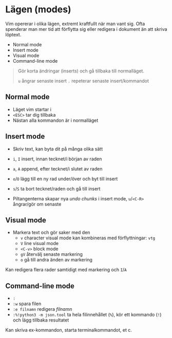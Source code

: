 # Lägen (modes)

Vim opererar i olika lägen, extremt kraftfullt när man vant sig. Ofta spenderar
man mer tid att förflytta sig eller redigera i dokument än att skriva löptext.

- Normal mode
- Insert mode
- Visual mode
- Command-line mode

> Gör korta ändringar (inserts) och gå tillbaka till normalläget.
>
> `u` ångrar senaste insert
> `.` repeterar senaste insert/kommandot

## Normal mode

- Läget vim startar i
- `<ESC>` tar dig tillbaka
- Nästan alla kommandon är i normalläget

## Insert mode

- Skriv text, kan byta dit på många olika sätt

- `i`, `I`     insert, innan tecknet/i början av raden
- `a`, `A`     append, efter tecknet/i slutet av raden
- `o`/`O`      lägg till en ny rad under/över och byt till insert
- `s`/`S`      ta bort tecknet/raden och gå till insert

- Piltangenterna skapar nya _undo chunks_ i insert mode, `u`/`<C-R>` ångrar/gör
  om senaste

## Visual mode

- Markera text och gör saker med den
  - `v`        character visual mode
               kan kombineras med förflyttningar: `vtg`
  - `V`        line visual mode
  - `<C-v>`    block mode
  - `gV`       återvälj senaste markering
  - `o`        gå till andra änden av markering

Kan redigera flera rader samtidigt med markering och `I`/`A`


## Command-line mode

- `:`
- `:w`                      spara filen
- `:e filnamn`              redigera _filnamn_
- `:%!python3 -m json.tool` ta hela filinnehållet (`%`), kör ett kommando (`!`)
                            och lägg tillbaka resultatet

Kan skriva ex-kommandon, starta terminalkommandot, et c.
